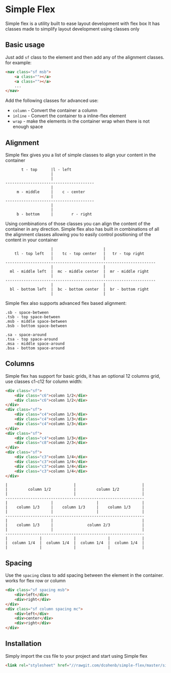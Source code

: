 # Simple Flex

Simple flex is a utility built to ease layout development with flex box
It has classes made to simplify layout development using classes only



## Basic usage

Just add `sf` class to the element and then add any of the alignment classes.
for example:
```html
<nav class="sf msb">
    <a class=""></a>
    <a class=""></a>
    ...
</nav>
```

Add the following classes for advanced use:
 - `column` - Convert the container a column
 - `inline` - Convert the container to a inline-flex element
 - `wrap` - make the elements in the container wrap when there is not enough space



## Alignment

Simple flex gives you a list of simple classes to align your content in the container
```
       t - top      |l - left
                    |
                    |
---------------------------------------
                    |
     m - middle     |    c - center
                    |
---------------------------------------
                    |
                    |
     b - bottom     |        r - right
```

Using combinations of those classes you can align the content of the container in any direction.
Simple flex also has built in combinations of all the alignment classes allowing you to easily
control positioning of the content in your container
```
                    |                      |
    tl - top left   |    tc - top center   |   tr - top right
                    |                      |
------------------------------------------------------------------
                    |                      |
  ml - middle left  |  mc - middle center  |  mr - middle right
                    |                      |
------------------------------------------------------------------
                    |                      |
  bl - bottom left  |  bc - bottom center  |  br - bottom right
                    |                      |
```

Simple flex also supports advanced flex based alignment:
```
.sb - space-between
.tsb - top space-between
.msb - middle space-between
.bsb - bottom space-between

.sa - space-around
.tsa - top space-around
.msa - middle space-around
.bsa - bottom space-around
```



## Columns

Simple flex has support for basic grids, it has an optional 12 columns grid, use classes c1-c12 for column width:
```html
<div class="sf">
    <div class="c6">column 1/2</div>
    <div class="c6">column 1/2</div>
</div>
<div class="sf">
    <div class="c4">column 1/3</div>
    <div class="c4">column 1/3</div>
    <div class="c4">column 1/3</div>
</div>
<div class="sf">
    <div class="c4">column 1/3</div>
    <div class="c8">column 2/3</div>
</div>
<div class="sf">
    <div class="c3">column 1/4</div>
    <div class="c3">column 1/4</div>
    <div class="c3">column 1/4</div>
    <div class="c3">column 1/4</div>
</div>
```
```
|                             |                             |
|         column 1/2          |         column 1/2          |
|                             |                             |
-------------------------------------------------------------
|                   |                   |                   |
|    column 1/3     |    column 1/3     |    column 1/3     |
|                   |                   |                   |
-------------------------------------------------------------
|                   |                                       |
|    column 1/3     |               column 2/3              |
|                   |                                       |
-------------------------------------------------------------
|              |              |              |              |
|  column 1/4  |  column 1/4  |  column 1/4  |  column 1/4  |
|              |              |              |              |
```



## Spacing

Use the `spacing` class to add spacing between the element in the container.
works for flex row or column
```html
<div class="sf spacing msb">
    <div>left</div>
    <div>right</div>
</div>
<div class="sf column spacing mc">
    <div>left</div>
    <div>center</div>
    <div>right</div>
</div>
```



## Installation
Simply import the css file to your project and start using Simple flex
```html
<link rel="stylesheet" href="//rawgit.com/dcohenb/simple-flex/master/simple-flex.css">
```
